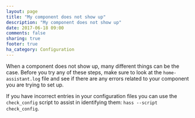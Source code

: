 ```yaml
---
layout: page
title: "My component does not show up"
description: "My component does not show up"
date: 2017-06-18 09:00
comments: false
sharing: true
footer: true
ha_category: Configuration
---
```



When a component does not show up, many different things can be the case. Before you try any of these steps, make sure to look at the `home-assistant.log` file and see if there are any errors related to your component you are trying to set up.

If you have incorrect entries in your configuration files you can use the `check_config` script to assist in identifying them: `hass --script check_config`.
